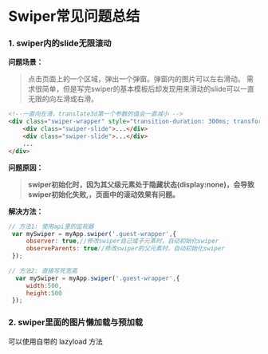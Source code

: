 # Swiper常见问题总结

### 1. swiper内的slide无限滚动

**问题场景：**

> 点击页面上的一个区域，弹出一个弹窗。弹窗内的图片可以左右滑动。
> 需求很简单，但是写完swiper的基本模板后却发现用来滑动的slide可以一直无限的向左滑或右滑。

```html
<!--一直向左滑，translate3d第一个参数的值会一直减小 -->
<div class="swiper-wrapper" style="transition-duration: 300ms; transform: translate3d(-1881.6px, 0px, 0px);">
	<div class="swiper-slide">...</div>
    <div class="swiper-slide">...</div>
	...
</div>
```

**问题原因：**

> **swiper初始化时，因为其父级元素处于隐藏状态(display:none)，会导致swiper初始化失败,，页面中的滚动效果有问题。**

**解决方法：**

```javascript
// 方法1: 使用api里的监视器
 var mySwiper = myApp.swiper('.guest-wrapper',{
     observer: true,//修改swiper自己或子元素时，自动初始化swiper
     observeParents: true//修改swiper的父元素时，自动初始化swiper
 });
 
// 方法2: 直接写死宽高
  var mySwiper = myApp.swiper('.guest-wrapper',{
     width:500,
     height:500
 });
```

### 2. swiper里面的图片懒加载与预加载

 可以使用自带的 lazyload 方法

